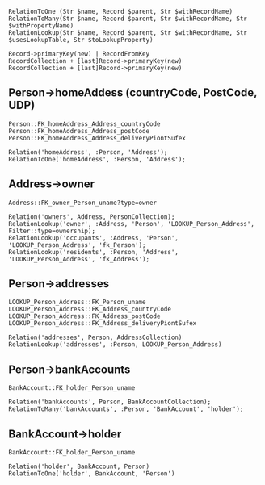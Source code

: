 ```
RelationToOne (Str $name, Record $parent, Str $withRecordName)
RelationToMany(Str $name, Record $parent, Str $withRecordName, Str $withPropertyName)
RelationLookup(Str $name, Record $parent, Str $withRecordName, Str $usesLookupTable, Str $toLookupProperty)
```
```
Record->primaryKey(new) | RecordFromKey
RecordCollection + [last]Record->primaryKey(new)
RecordCollection + [last]Record->primaryKey(new)
```
Person->homeAddess (countryCode, PostCode, UDP)
------------------
```
Person::FK_homeAddress_Address_countryCode
Person::FK_homeAddress_Address_postCode
Person::FK_homeAddress_Address_deliveryPiontSufex
```
```
Relation('homeAddress', :Person, 'Address');
RelationToOne('homeAddress', :Person, 'Address');
```
Address->owner
--------------
`Address::FK_owner_Person_uname?type=owner`
```
Relation('owners', Address, PersonCollection);
RelationLookup('owner', :Address, 'Person', 'LOOKUP_Person_Address', Filter::type=ownership);
RelationLookup('occupants', :Address, 'Person', 'LOOKUP_Person_Address', 'fk_Person');
RelationLookup('residents', :Person, 'Address', 'LOOKUP_Person_Address', 'fk_Address');
```
Person->addresses
-----------------
```
LOOKUP_Person_Address::FK_Person_uname
LOOKUP_Person_Address::FK_Address_countryCode
LOOKUP_Person_Address::FK_Address_postCode
LOOKUP_Person_Address::FK_Address_deliveryPiontSufex
```
```
Relation('addresses', Person, AddressCollection)
RelationLookup('addresses', :Person, LOOKUP_Person_Address)
```
Person->bankAccounts
--------------------
`BankAccount::FK_holder_Person_uname`
```
Relation('bankAccounts', Person, BankAccountCollection);
RelationToMany('bankAccounts', :Person, 'BankAccount', 'holder');
```
BankAccount->holder
-------------------
`BankAccount::FK_holder_Person_uname`
```
Relation('holder', BankAccount, Person)
RelationToOne('holder', BankAccount, 'Person')
```
